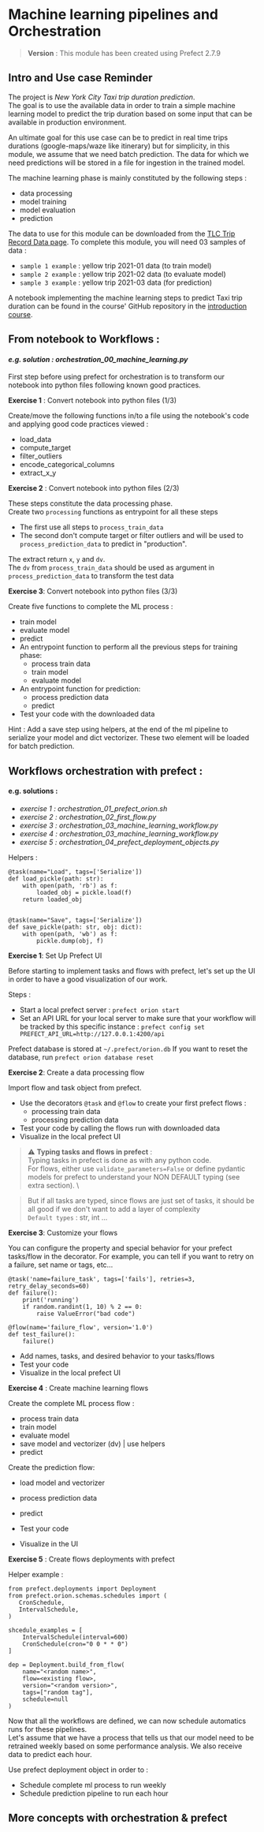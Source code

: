 # Machine learning pipelines and Orchestration

> **Version** : 
> This module has been created using Prefect 2.7.9

## Intro and Use case Reminder

The project is *New York City Taxi trip duration prediction*. \
The goal is to use the available data in order to train a simple machine learning model
to predict the trip duration based on some input that can be available in production environment.

An ultimate goal for this use case can be to predict in real time trips durations (google-maps/waze like itinerary)
but for simplicity, in this module, we assume that we need batch prediction. The data for which we need predictions
will be stored in a file for ingestion in the trained model.

The machine learning phase is mainly constituted by the following steps : 
- data processing
- model training
- model evaluation
- prediction

The data to use for this module can be downloaded from the [TLC Trip Record Data page](https://www.nyc.gov/site/tlc/about/tlc-trip-record-data.page).
To complete this module, you will need 03 samples of data :
- `sample 1 example` : yellow trip 2021-01 data (to train model)
- `sample 2 example` : yellow trip 2021-02 data (to evaluate model)
- `sample 3 example` : yellow trip 2021-03 data (for prediction)

A notebook implementing the machine learning steps to predict Taxi trip duration can be found in the 
course' GitHub repository in the [introduction course](https://github.com/artefactory/supinfo_mlops_course/tree/master/01-intro).

## From notebook to Workflows :
#### *e.g. solution : orchestration_00_machine_learning.py*

First step before using prefect for orchestration is to transform our notebook into python files 
following known good practices.

**Exercise 1** : Convert notebook into python files (1/3)

Create/move the following functions in/to a file using the notebook's code and applying good code practices viewed :
- load_data
- compute_target
- filter_outliers
- encode_categorical_columns
- extract_x_y

**Exercise 2** : Convert notebook into python files (2/3) 

These steps constitute the data processing phase. \
Create two `processing` functions as entrypoint for all these steps

- The first use all steps to `process_train_data`
- The second don't compute target or filter outliers and will be used to `process_prediction_data` to predict in "production".

The extract return `x`, `y` and `dv`. \
The `dv` from `process_train_data` should be used as argument in `process_prediction_data` to transform the test data


**Exercise 3**: Convert notebook into python files (3/3)

Create five functions to complete the ML process : 
- train model
- evaluate model
- predict
- An entrypoint function to perform all the previous steps  for training phase:
  - process train data
  - train model
  - evaluate model
- An entrypoint function for prediction:
  - process prediction data
  - predict
- Test your code with the downloaded data

Hint : Add a save step using helpers, at the end of the ml pipeline to serialize your model and dict vectorizer.
These two element will be loaded for batch prediction.


## Workflows orchestration with prefect : 

#### e.g. solutions : 
- *exercise 1 : orchestration_01_prefect_orion.sh*
- *exercise 2 : orchestration_02_first_flow.py*
- *exercise 3 : orchestration_03_machine_learning_workflow.py*
- *exercise 4 : orchestration_03_machine_learning_workflow.py*
- *exercise 5 : orchestration_04_prefect_deployment_objects.py*

Helpers : 
```
@task(name="Load", tags=['Serialize'])
def load_pickle(path: str):
    with open(path, 'rb') as f:
        loaded_obj = pickle.load(f)
    return loaded_obj


@task(name="Save", tags=['Serialize'])
def save_pickle(path: str, obj: dict):
    with open(path, 'wb') as f:
        pickle.dump(obj, f)
```


**Exercise 1**: Set Up Prefect UI

Before starting to implement tasks and flows with prefect, let's set up the UI in order to have a good visualization
of our work.

Steps : 
- Start a local prefect server : `prefect orion start`
- Set an API URL for your local server to make sure that your workflow will be tracked by this specific instance : `prefect config set PREFECT_API_URL=http://127.0.0.1:4200/api`

Prefect database is stored at `~/.prefect/orion.db`
If you want to reset the database, run `prefect orion database reset`

**Exercise 2**: Create a data processing flow

Import flow and task object from prefect.
- Use the decorators `@task` and `@flow` to create your first prefect flows :
  - processing train data
  - processing prediction data
- Test your code by calling the flows run with downloaded data
- Visualize in the local prefect UI

> :warning: **Typing tasks and flows in prefect** : \
Typing tasks in prefect is done as with any python code. \
For flows, either use `validate_parameters=False`
or define pydantic models for prefect to understand
your NON DEFAULT typing (see extra section). \

> But if all tasks are typed, since flows are just set of tasks, it should be all good if we don't want to add a layer of complexity \
> `Default types` : str, int ...


**Exercise 3**: Customize your flows

You can configure the property and special behavior for your prefect tasks/flow in the decorator.
For example, you can tell if you want to retry on a failure, set name or tags, etc...
```
@task('name=failure_task', tags=['fails'], retries=3, retry_delay_seconds=60)
def failure():
    print('running')
    if random.randint(1, 10) % 2 == 0:
        raise ValueError("bad code")

@flow(name='failure_flow', version='1.0')
def test_failure():
    failure()
```

- Add names, tasks, and desired behavior to your tasks/flows
- Test your code
- Visualize in the local prefect UI

 
**Exercise 4** : Create machine learning flows

Create the complete ML process flow : 
- process train data
- train model
- evaluate model
- save model and vectorizer (dv) | use helpers
- predict 

Create the prediction flow:
- load model and vectorizer
- process prediction data
- predict

- Test your code
- Visualize in the UI


**Exercise 5** : Create flows deployments with prefect

Helper example :

```
from prefect.deployments import Deployment
from prefect.orion.schemas.schedules import (
   CronSchedule,
   IntervalSchedule,
)

shcedule_examples = [
    IntervalSchedule(interval=600)
    CronSchedule(cron="0 0 * * 0")
] 

dep = Deployment.build_from_flow(
    name="<random name>",
    flow=<existing flow>,
    version="<random version>",
    tags=["random tag"],
    schedule=null
)
```

Now that all the workflows are defined, we can now schedule automatics runs for these pipelines. \
Let's assume that we have a process that tells us that our model need to be retrained weekly based on 
some performance analysis. We also receive data to predict each hour.

Use prefect deployment object in order to : 
- Schedule complete ml process to run weekly
- Schedule prediction pipeline to run each hour

## More concepts with orchestration & prefect




